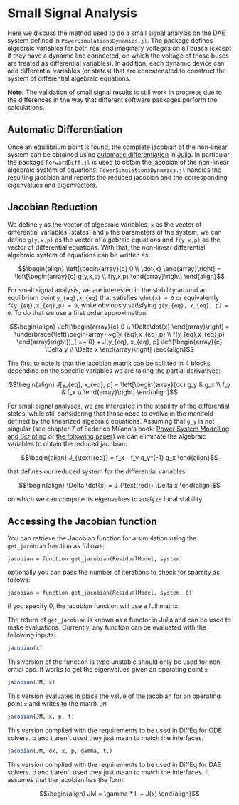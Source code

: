 # Small Signal Analysis

Here we discuss the method used to do a small signal analysis on the DAE system defined in
`PowerSimulationsDynamics.jl`. The package defines algebraic variables for both real and
imaginary voltages on all buses (except if they have a dynamic line connected, on which
the voltage of those buses are treated as differential variables). In addition, each dynamic
device can add differential variables (or states) that are concatenated to construct the
system of differential algebraic equations.

**Note:** The validation of small signal results is still work in progress due to the differences
in the way that different software packages perform the calculations.

## Automatic Differentiation

Once an equilibrium point is found, the complete jacobian of the non-linear system can be
obtained using [automatic differentiation](https://en.wikipedia.org/wiki/Automatic_differentiation)
in [Julia](https://www.juliadiff.org). In particular, the package `ForwardDiff.jl` is used to
obtain the jacobian of the non-linear algebraic system of equations. `PowerSimulationsDynamics.jl`
handles the resulting jacobian and reports the reduced jacobian and the corresponding eigenvalues and eigenvectors.

## Jacobian Reduction

We define ``y`` as the vector of algebraic variables, ``x`` as the vector of differential
variables (states) and ``p`` the parameters of the system, we can define ``g(y,x,p)`` as the
vector of algebraic equations and ``f(y,x,p)`` as the vector of differential equations.
With that, the non-linear differential algebraic system of equations can be written as:

```math
\begin{align}
\left[\begin{array}{c}
 0 \\
  \dot{x}
  \end{array}\right] = \left[\begin{array}{c}
  g(y,x,p) \\
   f(y,x,p) \end{array}\right]
\end{align}
```

For small signal analysis, we are interested in the stability around an equilbrium point
``y_{eq},x_{eq}`` that satisfies ``\dot{x} = 0`` or equivalently ``f(y_{eq},x_{eq},p) = 0``,
while obviously satisfying ``g(y_{eq}, x_{eq}, p) = 0``. To do that we use a first order
approximation:

```math
\begin{align}
\left[\begin{array}{c}
 0 \\
  \Delta\dot{x}
  \end{array}\right] = \underbrace{\left[\begin{array}
  ~g(y_{eq},x_{eq},p) \\
   f(y_{eq},x_{eq},p) \end{array}\right]}_{ =~ 0}
 + J[y_{eq}, x_{eq}, p] \left[\begin{array}{c}
 \Delta y \\
  \Delta x
  \end{array}\right]
  \end{align}
```

The first to note is that the jacobian matrix can be splitted in 4 blocks depending on the
specific variables we are taking the partial derivatives:

```math
\begin{align}
J[y_{eq}, x_{eq}, p] =
\left[\begin{array}{cc}
 g_y & g_x \\
 f_y & f_x \\
  \end{array}\right]
\end{align}
```

For small signal analyses, we are interested in the stability of the differential states,
while still considering that those need to evolve in the manifold defined by the linearized
algebraic equations. Assuming that ``g_y`` is not singular (see chapter 7 of Federico
Milano's book: [Power System Modelling and Scripting](https://www.springer.com/gp/book/9783642136689)
or [the following paper](https://ieeexplore.ieee.org/stamp/stamp.jsp?arnumber=1323205))
we can eliminate the algebraic variables to obtain the reduced jacobian:

```math
\begin{align}
J_{\text{red}} = f_x - f_y g_y^{-1} g_x
\end{align}
```

that defines our reduced system for the differential variables

```math
\begin{align}
\Delta \dot{x} = J_{\text{red}} \Delta x
\end{align}
```

on which we can compute its eigenvalues to analyze local stability.

## Accessing the Jacobian function

You can retrieve the Jacobian function for a simulation using the `get_jacobian` function as follows:

```@repl
jacobian = function get_jacobian(ResidualModel, system)
```

optionally you can pass the number of iterations to check for sparsity as follows:

```@repl
jacobian = function get_jacobian(ResidualModel, system, 0)
```

if you specify 0, the jacobian function will use a full matrix.

The return of `get_jacobian` is known as a functor in Julia and can be used to make evaluations.
Currently, any function can be evaluated with the following inputs:

```julia
jacobian(x)
```

This version of the function is type unstable should only be used for non-critial ops. It works
to get the eigenvalues given an operating point `x`

```julia
jacobian(JM, x)
```

This version evaluates in place the value of the jacobian for an operating point `x` and writes
to the matrix `JM`

```julia
jacobian(JM, x, p, t)
```

This version complied with the requirements to be used in DiffEq for ODE solvers.
p and t aren't used they just mean to match the interfaces.

```julia
jacobian(JM, dx, x, p, gamma, t,)
```

This version complied with the requirements to be used in DiffEq for DAE solvers.
p and t aren't used they just mean to match the interfaces. It assumes that the jacobian has
the form:

```math
\begin{align}
  JM = \gamma * I .+ J(x)
\end{align}
```
